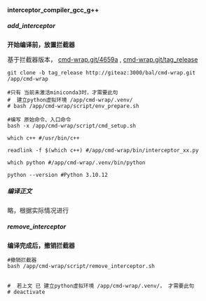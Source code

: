 #### interceptor_compiler_gcc_g++

##### add_interceptor

**开始编译前，放置拦截器**

基于拦截器版本， [cmd-wrap.git/4659a](http://giteaz:3000/bal/cmd-wrap/commit/4659ac5f7352e34cf055b7769b6eaaaa5fb6882a)  ,  [cmd-wrap.git/tag_release](http://giteaz:3000/bal/cmd-wrap/src/tag/tag_release)

```shell
git clone -b tag_release http://giteaz:3000/bal/cmd-wrap.git   /app/cmd-wrap

#只有 当前未激活miniconda3时，才需要此句
#  建立python虚拟环境 /app/cmd-wrap/.venv/
# bash /app/cmd-wrap/script/env_prepare.sh

#编写 原始命令、入口命令
bash -x /app/cmd-wrap/script/cmd_setup.sh

which c++ #/usr/bin/c++

readlink -f $(which c++) #/app/cmd-wrap/bin/interceptor_xx.py

which python #/app/cmd-wrap/.venv/bin/python

python --version #Python 3.10.12

```

##### 编译正文
略，根据实际情况进行

##### remove_interceptor
**编译完成后，撤销拦截器**

```shell
#撤销拦截器
bash /app/cmd-wrap/script/remove_interceptor.sh


#  若上文 已 建立python虚拟环境 /app/cmd-wrap/.venv/， 才需要此句
# deactivate
```